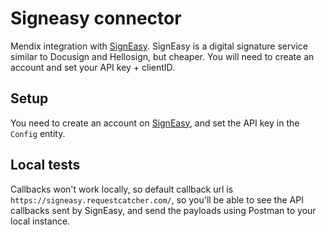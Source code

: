 # Signeasy connector
Mendix integration with [SignEasy](https://signeasy.com/). SignEasy is a digital signature service similar to Docusign and Hellosign, but cheaper. You will need to create an account and set your API key + clientID.

## Setup
You need to create an account on [SignEasy](https://signeasy.com/), and set the API key in the ``Config`` entity.

## Local tests
Callbacks won't work locally, so default callback url is ``https://signeasy.requestcatcher.com/``, so you'll be able to see the API callbacks sent by SignEasy, and send the payloads using Postman to your local instance.
